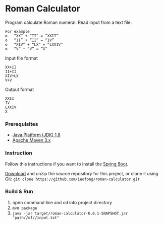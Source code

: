 # Roman Calculator

Program calculate Roman numeral. Read input from a text file.

```
For example
o   “XX” + “II” = “XXII”
o   “II” + “II” = “IV”
o   “XIV” + “LX” = “LXXIV”
o   “V” + “V” = “X”
```

Input file format

```
XX+II
II+II
XIV+LX
V+V
```

Output format

```
XXII
IV
LXXIV
X      	
```

### Prerequisites

* [Java Platform (JDK) 1.8](http://www.oracle.com/technetwork/java/javase/downloads/index.html)
* [Apache Maven 3.x](https://maven.apache.org/download.cgi)

### Instruction 
Follow this instructions if you want to install the [Spring Boot](https://spring.io/guides/gs/spring-boot/).

[Download](https://github.com/ieofong/roman-calculator/archive/master.zip) and unzip the source repository for this project, or clone it using Git:
`git clone https://github.com/ieofong/roman-calculator.git`


### Build & Run
1. open command line and cd into project directory
2. `mvn package`
3. `java -jar target/roman-calculator-0.0.1-SNAPSHOT.jar "path//of//input.txt"`
